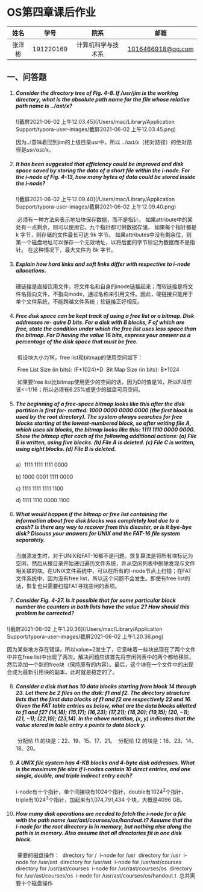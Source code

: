 # OS第四章课后作业

|  姓名  |   学号    |        院系        |       邮箱        |
| :----: | :-------: | :----------------: | :---------------: |
| 张洋彬 | 191220169 | 计算机科学与技术系 | 1016466918@qq.com |

## 一、问答题

1. ##### Consider the directory tree of **Fig. 4-8**. If */usr/jim* is the working directory, what is the absolute path name for the file whose relative path name is *../ast/x*?

   ![截屏2021-06-02 上午12.03.45](/Users/mac/Library/Application Support/typora-user-images/截屏2021-06-02 上午12.03.45.png)

   因为../意味着回到jim的上级目录usr中，所以 *../ast/x*（相对路径）的绝对路径是*usr/ast/x*。

   

2. ##### It has been suggested that efficiency could be improved and disk space saved by storing the data of a short file within the i-node. For the i-node of **Fig. 4-13**, how many bytes of data could be stored inside the i-node?

   ![截屏2021-06-02 上午12.09.40](/Users/mac/Library/Application Support/typora-user-images/截屏2021-06-02 上午12.09.40.png)

   ​	必须有一种方法来表示地址块保存数据，而不是指针。 如果attribute中的某处有一点剩余，则可以使用它。九个指针都可供数据存储， 如果每个指针都是 k 字节，则存储的文件最长可达 9k 字节。 如果attributes中没有剩余位，则第一个磁盘地址可以保存一个无效地址，以将后面的字节标记为数据而不是指针。 在这种情况下，最大文件为 8k 字节。

3. ##### Explain how hard links and soft links differ with respective to i-node allocations.

   ​	硬链接是直接饮用文件，将文件名和自身的inode链接起来；而软链接是将文件名指向文件，不指向inode，通过名称来引用文件。因此，硬链接只能用于单个文件系统，不能跨越文件系统；软链接正好相反。

4. ##### Free disk space can be kept track of using a free list or a bitmap. Disk addresses re- quire *D* bits. For a disk with *B* blocks, *F* of which are free, state the condition under which the free list uses less space than the bitmap. For *D* having the value 16 bits, express your answer as a percentage of the disk space that must be free.

   ​	假设块大小为1K，free list和bitmap的使用空间如下：

   ​	Free List Size (in bits):   (F\*1024)\*D
   ​	Bit Map Size (in bits):   B*1024

   ​	如果要free list比bitmap使用更少的空间的话，因为D的值是16，所以F/B应该<=1/16；所以必须有6.25%或更少的磁盘可用空间。

5. ##### The beginning of a free-space bitmap looks like this after the disk partition is first for- matted: 1000 0000 0000 0000 (the first block is used by the root directory). The system always searches for free blocks starting at the lowest-numbered block, so after writing file *A*, which uses six blocks, the bitmap looks like this: 1111 1110 0000 0000. Show the bitmap after each of the following additional actions: (a) File *B* is written, using five blocks. (b) File *A* is deleted. (c) File *C* is written, using eight blocks. (d) File *B* is deleted.

   a）1111 1111 1111 0000

   b)  1000 0001 1111 0000

   c)   1111 1111 1111 1100

   d)   1111 1110 0000 1100

6. ##### What would happen if the bitmap or free list containing the information about free disk blocks was completely lost due to a crash? Is there any way to recover from this disaster, or is it bye-bye disk? Discuss your answers for UNIX and the FAT-16 file system separately.

   ​	当崩溃发生时，对于UNIX和FAT-16都不是问题。恢复算法是将所有块标记为空闲，然后从根目录开始递归遍历文件系统，并从空闲列表中删除发现与文件相关联的块。在UNIX文件系统中，可以在所有的I-node节点上扫描；在FAT文件系统中，因为没有free list，所以这个问题不会发生。即使有free list的话，恢复也只需要扫描FAT寻找空闲的表项。

7. ##### Consider **Fig. 4-27**. Is it possible that for some particular block number the counters in *both* lists have the value 2? How should this problem be corrected?
 ![截屏2021-06-02 上午1.20.36](/Users/mac/Library/Application Support/typora-user-images/截屏2021-06-02 上午1.20.36.png)
 
 ​	因为某些地方存在错误，所以value=2发生了，它意味着一些块出现在了两个文件中并在free list中出现了两次。解决问题应该首先将空闲列表中的两个都给移除，然后添加一个新的free块（保持原有的内容）。最后，这个块在一个文件中的出现会成为最新引用块的副本，此时就是稳定的了。
 
8. ##### Consider a disk that has 10 data blocks starting from block 14 through 23. Let there be 2 files on the disk: f1 and f2. The directory structure lists that the first data blocks of f1 and f2 are respectively 22 and 16. Given the FAT table entries as below, what are the data blocks allotted to f1 and f2? (14,18); (15,17); (16,23); (17,21); (18,20); (19,15); (20, −1); (21, −1); (22,19); (23,14). In the above notation, (*x*, *y*) indicates that the value stored in table entry *x* points to data block *y*.

   ​	分配给 f1 的块是：22、19、15、17、21。
   ​	分配给 f2 的块是：16、23、14、18、20。


9. ##### A UNIX file system has 4-KB blocks and 4-byte disk addresses. What is the maximum file size if i-nodes contain 10 direct entries, and one single, double, and triple indirect entry each?

   ​	i-node有十个指针，单个间接块有1024个指针，double有1024<sup>2</sup>个指针，triple有1024<sup>3</sup>个指针，加起来有1,074,791,434 个块，大概是4096 GB。


10. ##### How many disk operations are needed to fetch the i-node for a file with the path name */usr/ast/courses/os/handout.t*? Assume that the i-node for the root directory is in memory, but nothing else along the path is in memory. Also assume that all directories fit in one disk block.

    ​	需要的磁盘操作：
    ​	directory for /
    ​	i-node for /usr
    ​	directory for /usr
    ​	i-node for /usr/ast
    ​	directory for /usr/ast
    ​	i-node for /usr/ast/courses
    ​	directory for /usr/ast/courses
    ​	i-node for /usr/ast/courses/os
    ​	directory for /usr/ast/courses/os
    ​	i-node for /usr/ast/courses/os/handout.t
    ​	总共需要十个磁盘操作

